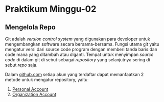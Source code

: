 # Praktikum Minggu-02

## Mengelola Repo

Git adalah _version control system_ yang digunakan para developer untuk mengembangkan software secara bersama-bersama. Fungsi utama git yaitu mengatur versi dari source code program dengan memberi tanda baris dan code mana yang ditambah atau diganti. Tempat untuk menyimpan _source code_ di dalam git di sebut sebagai _repository_ yang selanjutnya sering di sebut _repo_ saja.

Dalam [github.com](https://github.com) setiap akun yang terdaftar dapat memanfaatkan 2 metode untuk mengatur repository, yaitu:

1. [Personal Account](personal-account/README.md)
2. [Organization Account](organization-account/README.md)
